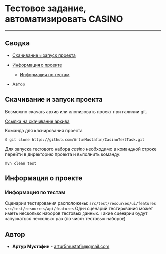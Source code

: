 # Тестовое задание, автоматизировать CASINO
____


## Сводка

- [Скачивание и запуск проекта](#Скачивание-и-запуск-проекта)
- [Информация о проекте](#Информация-о-проекте)
    - [Информация по тестам](#Информация-по-тестам)
  
- [Автор](#Автор)


## Скачивание и запуск проекта
<a name="Скачивание-и-запуск-проекта"></a>
Возможно скачать архив или клонировать проект при наличии git.

[Ссылка на скачивание архива](https://github.com/ArturMustafin/CasinoTestTask/archive/master.zip)

Команда для клонирования проекта:

```
$ git clone https://github.com/ArturMustafin/CasinoTestTask.git
```

Для запуска тестового набора *casino* необходимо в командной строке перейти в директорию проекта и выполнить команду:

```
mvn clean test 
```


## Информация о проекте
<a name="Информация-о-проекте"></a>
### Информация по тестам
<a name="Информация-по-тестам"></a>

Сценарии тестирования расположены: 
`src/test/resources/ui/features`
`src/test/resources/api/features`
Один сценарий тестирования может иметь несколько наборов тестовых данных. Такие сценарии будут запускаться несколько раз (по числу тестовых наборов)  




## Автор

- **Артур Мустафин** - <artur5mustafin@gmail.com>